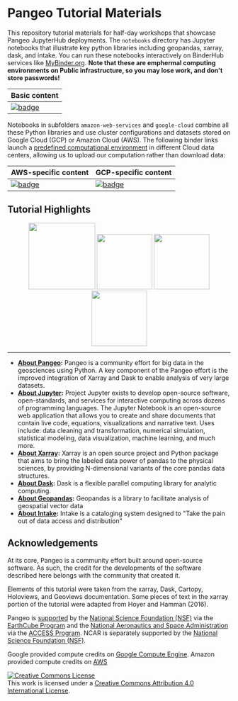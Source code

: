# Pangeo Tutorial Materials

This repository tutorial materials for half-day workshops that showcase Pangeo JupyterHub deployments. The `notebooks` directory has Jupyter notebooks that illustrate key python libraries including geopandas, xarray, dask, and intake. You can run these notebooks interactively on BinderHub services like [MyBinder.org](https://mybinder.org). **Note that these are emphermal computing environments on Public infrastructure, so you may lose work, and don't store passwords!**

| Basic content  |
| ------------- |
| [![badge](https://mybinder.org/badge_logo.svg)](https://mybinder.org/v2/gh/pangeo-data/pangeo-tutorial/binder-agu2019?urlpath=git-pull?repo=https://github.com/willirath/pangeo-tutorial%26amp%3Bbranch=kit2020%26amp%3Burlpath=lab/tree/pangeo-tutorial/notebooks/%3Fautodecode) |

Notebooks in subfolders `amazon-web-services` and `google-cloud` combine all these Python libraries and use cluster configurations and datasets stored on Google Cloud (GCP) or Amazon Cloud (AWS). The following binder links launch a [predefined computational environment](https://hub.docker.com/r/pangeo/pangeo-notebook/tags) in different Cloud data centers, allowing us to upload our computation rather than download data:

| AWS-specific content  | GCP-specific content |
| ------------- | ------------- |
| [![badge](https://img.shields.io/static/v1.svg?logo=Jupyter&label=Pangeo+Binder&message=AWS+us-west-2&color=orange)](https://aws-uswest2-binder.pangeo.io/v2/gh/pangeo-data/pangeo-tutorial/binder-agu2019?urlpath=git-pull?repo=https://github.com/willirath/pangeo-tutorial%26amp%3Bbranch=kit2020%26amp%3Burlpath=lab/tree/pangeo-tutorial/notebooks/%3Fautodecode) |[![badge](https://img.shields.io/static/v1.svg?logo=Jupyter&label=Pangeo+Binder&message=GCE+us-central1&color=blue)](https://binder.pangeo.io/v2/gh/pangeo-data/pangeo-tutorial/binder-agu2019?urlpath=git-pull?repo=https://github.com/willirath/pangeo-tutorial%26amp%3Bbranch=kit2020%26amp%3Burlpath=lab/tree/pangeo-tutorial/notebooks/%3Fautodecode) |

## Tutorial Highlights

<div><center><img src="./images/pangeo_card_white.png" height="150"> <img src="./images/xarray.png" height="125"> <img src="./images/dask.png" height="125"> <img src="./images/jupyter.png" height="125"></center></div>

-----

- **[About Pangeo](https://pangeo.io/):** Pangeo is a community effort for big data in the geosciences using Python. A key component of the Pangeo effort is the improved integration of Xarray and Dask to enable analysis of very large datasets.
- **[About Jupyter](http://jupyter.org/):** Project Jupyter exists to develop open-source software, open-standards, and services for interactive computing across dozens of programming languages. The Jupyter Notebook is an open-source web application that allows you to create and share documents that contain live code, equations, visualizations and narrative text. Uses include: data cleaning and transformation, numerical simulation, statistical modeling, data visualization, machine learning, and much more.
- **[About Xarray](http://xarray.pydata.org/en/latest/index.html):** Xarray is an open source project and Python package that aims to bring the labeled data power of pandas to the physical sciences, by providing N-dimensional variants of the core pandas data structures.
- **[About Dask](http://dask.pydata.org/en/latest/index.html):** Dask is a flexible parallel computing library for analytic computing.
- **[About Geopandas](http://geopandas.org):** Geopandas is a library to facilitate analysis of geospatial vector data
- **[About Intake](https://intake.readthedocs.io/en/latest/index.html):** Intake is a cataloging system designed to "Take the pain out of data access and distribution"


## Acknowledgements

At its core, Pangeo is a community effort built around open-source software. As such, the credit for the developments of the software described here belongs with the community that created it.

Elements of this tutorial were taken from the xarray, Dask, Cartopy, Holoviews, and Geoviews documentation. Some pieces of text in the xarray portion of the tutorial were adapted from Hoyer and Hamman (2016).

Pangeo is [supported](https://www.nsf.gov/awardsearch/showAward?AWD_ID=1740633&HistoricalAwards=false) by the [National Science Foundation (NSF)](https://www.nsf.gov/) via the [EarthCube Program](https://www.earthcube.org/) and the [National Aeronautics and Space Administration](https://www.nasa.gov/) via the [ACCESS Program](https://earthdata.nasa.gov/community/community-data-system-programs/access-projects).  NCAR is separately supported by the [National Science Foundation (NSF)](https://www.nsf.gov/).

Google provided compute credits on [Google Compute Engine](https://cloud.google.com/). Amazon provided compute credits on [AWS](https://aws.amazon.com)

<a rel="license" href="http://creativecommons.org/licenses/by/4.0/"><img alt="Creative Commons License" style="border-width:0" src="https://i.creativecommons.org/l/by/4.0/88x31.png" /></a><br />This work is licensed under a <a rel="license" href="http://creativecommons.org/licenses/by/4.0/">Creative Commons Attribution 4.0 International License</a>.

